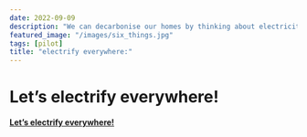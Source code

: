 ```yaml
---
date: 2022-09-09 
description: "We can decarbonise our homes by thinking about electricity, transport, heating, cooling, and  cooking --- by taking  actions that are practical and  reduce bills."
featured_image: "/images/six_things.jpg"
tags: [pilot]
title: "electrify everywhere:"
---
```


# Let’s electrify everywhere!

 
  [ **Let’s electrify everywhere!**  ](https://electrify2515.org/not-in-2515) 